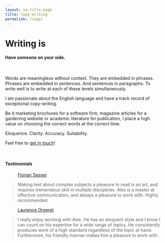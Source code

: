 ```yaml
---
layout: no-title-page
title: Copy-writing
permalink: /copy/
---
```


<style type="text/css">
   .tab { margin-left: 40px; }
</style>

<h1>Writing is
  <span
     class="txt-rotate"
     data-period="1000"
     data-rotate='[ "hard.", "difficult.", "challenging." ]'>
     </span>
</h1>

#### Have someone on your side.

<br>

Words are meaningless without context. They are embedded in phrases. Phrases are embedded in sentences. 
And sentences in paragraphs. To write well is to write at each of these levels simultaneously. 

I am passionate about the English language and have a track record of exceptional copy-writing. 

Be it marketing brochures for a software firm, magazine articles for a gardening website or academic 
literature for publication, I place a high value on choosing the correct words at the correct time.

Eloquence. Clarity. Accuracy. Suitability. 

Feel free to <a href="/contact/" title="Contact Alex">get in touch</a>! 

<br>

#### Testimonials

<div class="testimonial">
<a class="tab" href="https://florian.sesser.at/">Florian Sesser</a> 
<blockquote>
Making text about complex subjects a pleasure to read is an art, and requires tremendous skill in
multiple disciplines. Alex is a master at effective communication, and always a pleasure to work with. Highly
recommended.
</blockquote>
</div>

<div class="testimonial">
<a class="tab" href="https://www.plantura.garden/">Laurence Orgeret</a> 
<blockquote>
I really enjoy working with Alex. He has an eloquent style and I know I can count on his expertise for a
 wide range of topics. He consistently produces work of a high standard regardless of the topic at hand.
  Furthermore, his friendly manner makes him a pleasure to work with.
</blockquote> 
</div>
